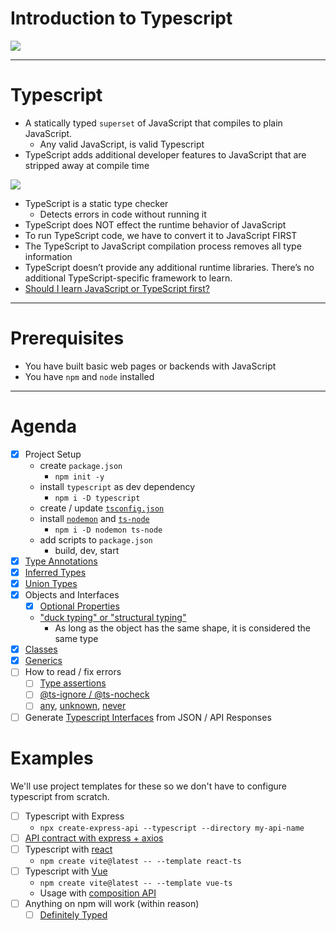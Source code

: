 # Introduction to Typescript

![](./images/TS_LOGO.png)

---

# Typescript

- A statically typed `superset` of JavaScript that compiles to plain JavaScript.
  - Any valid JavaScript, is valid Typescript
- TypeScript adds additional developer features to JavaScript that are stripped away at compile time

![](./images/TS_JS.png)

- TypeScript is a static type checker
  - Detects errors in code without running it
- TypeScript does NOT effect the runtime behavior of JavaScript
- To run TypeScript code, we have to convert it to JavaScript FIRST
- The TypeScript to JavaScript compilation process removes all type information
- TypeScript doesn’t provide any additional runtime libraries. There’s no additional TypeScript-specific framework to learn.
- [Should I learn JavaScript or TypeScript first?](https://www.typescriptlang.org/docs/handbook/typescript-from-scratch.html#learning-javascript-and-typescript)

---

# Prerequisites

- You have built basic web pages or backends with JavaScript
- You have `npm` and `node` installed

---

# Agenda

- [x] Project Setup
  - create `package.json`
    - `npm init -y`
  - install `typescript` as dev dependency
    - `npm i -D typescript`
  - create / update [`tsconfig.json`](https://www.typescriptlang.org/docs/handbook/tsconfig-json.html)
  - install [`nodemon`](https://www.npmjs.com/package/nodemon) and [`ts-node`](https://www.npmjs.com/package/ts-node)
    - `npm i -D nodemon ts-node`
  - add scripts to `package.json`
    - build, dev, start
- [x] [Type Annotations](https://www.typescriptlang.org/docs/handbook/2/everyday-types.html)
- [x] [Inferred Types](https://www.typescriptlang.org/docs/handbook/type-inference.html#handbook-content)
- [x] [Union Types](https://www.typescriptlang.org/docs/handbook/2/everyday-types.html#union-types)
- [x] Objects and Interfaces
  - [x] [Optional Properties](https://www.typescriptlang.org/docs/handbook/2/objects.html#optional-properties)
  - ["duck typing" or "structural typing"](https://www.typescriptlang.org/docs/handbook/typescript-in-5-minutes.html#structural-type-system)
    - As long as the object has the same shape, it is considered the same type
- [x] [Classes](https://www.typescriptlang.org/docs/handbook/2/classes.html)
- [x] [Generics](https://www.typescriptlang.org/docs/handbook/2/generics.html#handbook-content)
- [ ] How to read / fix errors
  - [ ] [Type assertions](https://www.typescriptlang.org/docs/handbook/2/everyday-types.html#type-assertions)
  - [ ] [@ts-ignore / @ts-nocheck](https://www.typescriptlang.org/docs/handbook/intro-to-js-ts.html#ts-check)
  - [ ] [any](https://www.typescriptlang.org/docs/handbook/2/everyday-types.html#any), [unknown](https://www.typescriptlang.org/docs/handbook/2/functions.html#unknown), [never](https://www.typescriptlang.org/docs/handbook/2/narrowing.html#the-never-type)
- [ ] Generate [Typescript Interfaces](https://quicktype.io/) from JSON / API Responses

# Examples

We'll use project templates for these so we don't have to configure typescript from scratch.

- [ ] Typescript with Express
  - `npx create-express-api --typescript --directory my-api-name`
- [ ] [API contract with express + axios](https://www.jonmellman.com/posts/typescript-for-api-contracts)
- [ ] Typescript with [react](https://github.com/typescript-cheatsheets/react#reacttypescript-cheatsheets)
  - `npm create vite@latest -- --template react-ts`
- [ ] Typescript with [Vue](https://vuejs.org/guide/typescript/overview.html#definecomponent)
  - `npm create vite@latest -- --template vue-ts`
  - Usage with [composition API](https://vuejs.org/guide/typescript/composition-api.html#typing-component-props)
- [ ] Anything on npm will work (within reason)
  - [ ] [Definitely Typed](https://www.typescriptlang.org/dt/search?search=)
